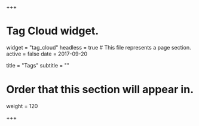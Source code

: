 +++
# Tag Cloud widget.
widget = "tag_cloud"
headless = true  # This file represents a page section.
active = false
date = 2017-09-20

title = "Tags"
subtitle = ""

# Order that this section will appear in.
weight = 120

+++
